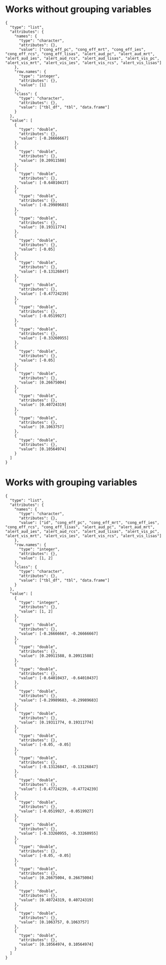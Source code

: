 # Works without grouping variables

    {
      "type": "list",
      "attributes": {
        "names": {
          "type": "character",
          "attributes": {},
          "value": ["cong_eff_pc", "cong_eff_mrt", "cong_eff_ies", "cong_eff_rcs", "cong_eff_lisas", "alert_aud_pc", "alert_aud_mrt", "alert_aud_ies", "alert_aud_rcs", "alert_aud_lisas", "alert_vis_pc", "alert_vis_mrt", "alert_vis_ies", "alert_vis_rcs", "alert_vis_lisas"]
        },
        "row.names": {
          "type": "integer",
          "attributes": {},
          "value": [1]
        },
        "class": {
          "type": "character",
          "attributes": {},
          "value": ["tbl_df", "tbl", "data.frame"]
        }
      },
      "value": [
        {
          "type": "double",
          "attributes": {},
          "value": [-0.26666667]
        },
        {
          "type": "double",
          "attributes": {},
          "value": [0.20911588]
        },
        {
          "type": "double",
          "attributes": {},
          "value": [-0.64010437]
        },
        {
          "type": "double",
          "attributes": {},
          "value": [-0.29989683]
        },
        {
          "type": "double",
          "attributes": {},
          "value": [0.19311774]
        },
        {
          "type": "double",
          "attributes": {},
          "value": [-0.05]
        },
        {
          "type": "double",
          "attributes": {},
          "value": [-0.13126847]
        },
        {
          "type": "double",
          "attributes": {},
          "value": [-0.47724239]
        },
        {
          "type": "double",
          "attributes": {},
          "value": [-0.0519927]
        },
        {
          "type": "double",
          "attributes": {},
          "value": [-0.33260955]
        },
        {
          "type": "double",
          "attributes": {},
          "value": [-0.05]
        },
        {
          "type": "double",
          "attributes": {},
          "value": [0.26675004]
        },
        {
          "type": "double",
          "attributes": {},
          "value": [0.40724319]
        },
        {
          "type": "double",
          "attributes": {},
          "value": [0.1063757]
        },
        {
          "type": "double",
          "attributes": {},
          "value": [0.10564974]
        }
      ]
    }

# Works with grouping variables

    {
      "type": "list",
      "attributes": {
        "names": {
          "type": "character",
          "attributes": {},
          "value": ["id", "cong_eff_pc", "cong_eff_mrt", "cong_eff_ies", "cong_eff_rcs", "cong_eff_lisas", "alert_aud_pc", "alert_aud_mrt", "alert_aud_ies", "alert_aud_rcs", "alert_aud_lisas", "alert_vis_pc", "alert_vis_mrt", "alert_vis_ies", "alert_vis_rcs", "alert_vis_lisas"]
        },
        "row.names": {
          "type": "integer",
          "attributes": {},
          "value": [1, 2]
        },
        "class": {
          "type": "character",
          "attributes": {},
          "value": ["tbl_df", "tbl", "data.frame"]
        }
      },
      "value": [
        {
          "type": "integer",
          "attributes": {},
          "value": [1, 2]
        },
        {
          "type": "double",
          "attributes": {},
          "value": [-0.26666667, -0.26666667]
        },
        {
          "type": "double",
          "attributes": {},
          "value": [0.20911588, 0.20911588]
        },
        {
          "type": "double",
          "attributes": {},
          "value": [-0.64010437, -0.64010437]
        },
        {
          "type": "double",
          "attributes": {},
          "value": [-0.29989683, -0.29989683]
        },
        {
          "type": "double",
          "attributes": {},
          "value": [0.19311774, 0.19311774]
        },
        {
          "type": "double",
          "attributes": {},
          "value": [-0.05, -0.05]
        },
        {
          "type": "double",
          "attributes": {},
          "value": [-0.13126847, -0.13126847]
        },
        {
          "type": "double",
          "attributes": {},
          "value": [-0.47724239, -0.47724239]
        },
        {
          "type": "double",
          "attributes": {},
          "value": [-0.0519927, -0.0519927]
        },
        {
          "type": "double",
          "attributes": {},
          "value": [-0.33260955, -0.33260955]
        },
        {
          "type": "double",
          "attributes": {},
          "value": [-0.05, -0.05]
        },
        {
          "type": "double",
          "attributes": {},
          "value": [0.26675004, 0.26675004]
        },
        {
          "type": "double",
          "attributes": {},
          "value": [0.40724319, 0.40724319]
        },
        {
          "type": "double",
          "attributes": {},
          "value": [0.1063757, 0.1063757]
        },
        {
          "type": "double",
          "attributes": {},
          "value": [0.10564974, 0.10564974]
        }
      ]
    }

